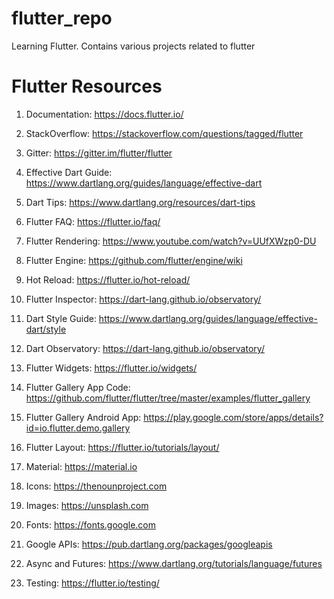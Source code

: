 # flutter_repo

Learning Flutter. Contains various projects related to flutter

# Flutter Resources
1. Documentation: https://docs.flutter.io/

2. StackOverflow: https://stackoverflow.com/questions/tagged/flutter

3. Gitter: https://gitter.im/flutter/flutter

4. Effective Dart Guide: https://www.dartlang.org/guides/language/effective-dart

5. Dart Tips: https://www.dartlang.org/resources/dart-tips
6. Flutter FAQ: https://flutter.io/faq/
7. Flutter Rendering: https://www.youtube.com/watch?v=UUfXWzp0-DU
8. Flutter Engine: https://github.com/flutter/engine/wiki
9. Hot Reload: https://flutter.io/hot-reload/
10. Flutter Inspector: https://dart-lang.github.io/observatory/
11. Dart Style Guide: https://www.dartlang.org/guides/language/effective-dart/style
12. Dart Observatory: https://dart-lang.github.io/observatory/
13. Flutter Widgets: https://flutter.io/widgets/
14. Flutter Gallery App Code: https://github.com/flutter/flutter/tree/master/examples/flutter_gallery
15. Flutter Gallery Android App: https://play.google.com/store/apps/details?id=io.flutter.demo.gallery
16. Flutter Layout: https://flutter.io/tutorials/layout/
17. Material: https://material.io
18. Icons: https://thenounproject.com
19. Images: https://unsplash.com
20. Fonts: https://fonts.google.com
21. Google APIs: https://pub.dartlang.org/packages/googleapis
22. Async and Futures: https://www.dartlang.org/tutorials/language/futures
23. Testing: https://flutter.io/testing/
